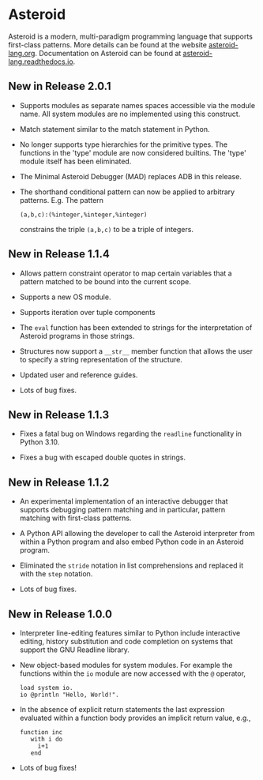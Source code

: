 # Asteroid
Asteroid is a modern, multi-paradigm programming language that supports first-class patterns.  More details can
be found at the website [asteroid-lang.org](https://asteroid-lang.org).
Documentation on Asteroid can be found at
[asteroid-lang.readthedocs.io](https://asteroid-lang.readthedocs.io).

## New in Release 2.0.1

* Supports modules as separate names spaces accessible via the module name.  All system modules are no implemented using this construct.

* Match statement similar to the match statement in Python.

* No longer supports type hierarchies for the primitive types.  The functions in the 'type' module are now considered builtins. The 'type' module itself has been eliminated.

* The Minimal Asteroid Debugger (MAD) replaces ADB in this release.

* The shorthand conditional pattern can now be applied to arbitrary patterns. E.g. The pattern 
  ```
  (a,b,c):(%integer,%integer,%integer)
  ```
  constrains the triple `(a,b,c)` to be a triple of integers.

## New in Release 1.1.4

* Allows pattern constraint operator to map certain variables that a pattern 
  matched to be bound into the current scope.

* Supports a new OS module.

* Supports iteration over tuple components

* The `eval` function has been extended to strings for the interpretation of 
  Asteroid programs in those strings.

* Structures now support a `__str__` member function that allows the user
  to specify a string representation of the structure.
  
* Updated user and reference guides.

* Lots of bug fixes.


## New in Release 1.1.3

* Fixes a fatal bug on Windows regarding the `readline` functionality in Python 3.10.

* Fixes a bug with escaped double quotes in strings.

## New in Release 1.1.2

* An experimental implementation of an interactive debugger that supports debugging pattern matching and in
  particular, pattern matching with first-class patterns.

* A Python API allowing the developer to call the Asteroid interpreter from within a Python program and also embed
  Python code in an Asteroid program.

* Eliminated the `stride` notation in list comprehensions and replaced it with the `step` notation.

* Lots of bug fixes.


## New in Release 1.0.0

* Interpreter line-editing features similar to Python include interactive editing, history substitution and code completion on systems that support the GNU Readline library.

* New object-based modules for system modules.  For example the functions within the
  `io` module are now accessed with the `@` operator,
  ```
  load system io.
  io @println "Hello, World!".
  ```

* In the absence of explicit return statements the last expression evaluated within
  a function body provides an implicit return value, e.g.,
  ```
  function inc
     with i do
       i+1
     end
  ```

* Lots of bug fixes!
